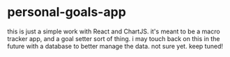 # personal-goals-app
 
this is just a simple work with React and ChartJS.
it's meant to be a macro tracker app, and a goal setter sort of thing. 
i may touch back on this in the future with a database to better manage the data.
not sure yet. keep tuned!
